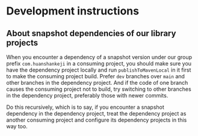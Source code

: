 # Development instructions

## About snapshot dependencies of our library projects

When you encounter a dependency of a snapshot version under our group prefix `com.huanshankeji` in a consuming project, you should make sure you have the dependency project locally and run `publishToMavenLocal` in it first to make the consuming project build. Prefer `dev` branches over `main` and other branches in the dependency project. And if the code of one branch causes the consuming project not to build, try switching to other branches in the dependency project, preferably those with newer commits.

Do this recursively, which is to say, if you encounter a snapshot dependency in the dependency project, treat the dependency project as another consuming project and configure its dependency projects in this way too.
